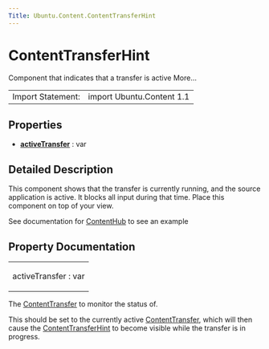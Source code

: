 ```yaml
---
Title: Ubuntu.Content.ContentTransferHint
---
```

        
ContentTransferHint
===================

<span class="subtitle"></span>
Component that indicates that a transfer is active More...

|                   |                           |
|-------------------|---------------------------|
| Import Statement: | import Ubuntu.Content 1.1 |

<span id="properties"></span>
Properties
----------

-   ****[activeTransfer](#activeTransfer-prop)**** : var

<span id="details"></span>
Detailed Description
--------------------

This component shows that the transfer is currently running, and the source application is active. It blocks all input during that time. Place this component on top of your view.

See documentation for [ContentHub](../Ubuntu.Content.ContentHub.md) to see an example

Property Documentation
----------------------

<table>
<colgroup>
<col width="100%" />
</colgroup>
<tbody>
<tr class="odd">
<td><p><span id="activeTransfer-prop"></span><span class="name">activeTransfer</span> : <span class="type">var</span></p></td>
</tr>
</tbody>
</table>

The [ContentTransfer](../Ubuntu.Content.ContentTransfer.md) to monitor the status of.

This should be set to the currently active [ContentTransfer](../Ubuntu.Content.ContentTransfer.md), which will then cause the [ContentTransferHint](index.html) to become visible while the transfer is in progress.

